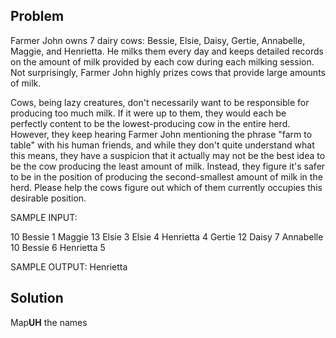 ## Problem

Farmer John owns 7 dairy cows: Bessie, Elsie, Daisy, Gertie, Annabelle, Maggie, and Henrietta. He milks them every day and keeps detailed records on the amount of milk provided by each cow during each milking session. Not surprisingly, Farmer John highly prizes cows that provide large amounts of milk.

Cows, being lazy creatures, don't necessarily want to be responsible for producing too much milk. If it were up to them, they would each be perfectly content to be the lowest-producing cow in the entire herd. However, they keep hearing Farmer John mentioning the phrase "farm to table" with his human friends, and while they don't quite understand what this means, they have a suspicion that it actually may not be the best idea to be the cow producing the least amount of milk. Instead, they figure it's safer to be in the position of producing the second-smallest amount of milk in the herd. Please help the cows figure out which of them currently occupies this desirable position.

SAMPLE INPUT:

10
Bessie 1
Maggie 13
Elsie 3
Elsie 4
Henrietta 4
Gertie 12
Daisy 7
Annabelle 10
Bessie 6
Henrietta 5

SAMPLE OUTPUT:
Henrietta

## Solution

Map**UH** the names